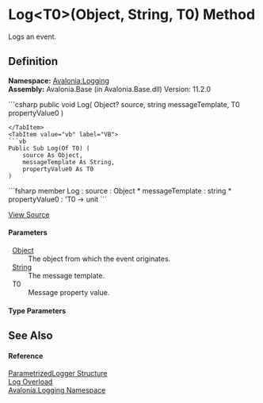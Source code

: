 # Log&lt;T0&gt;(Object, String, T0) Method


Logs an event.



## Definition
**Namespace:** <a href="N_Avalonia_Logging">Avalonia.Logging</a>  
**Assembly:** Avalonia.Base (in Avalonia.Base.dll) Version: 11.2.0

<Tabs groupId="api-code-preview">
<TabItem value="csharp" label="C#">
```csharp
public void Log<T0>(
	Object? source,
	string messageTemplate,
	T0 propertyValue0
)

```
</TabItem>
<TabItem value="vb" label="VB">
```vb
Public Sub Log(Of T0) ( 
	source As Object,
	messageTemplate As String,
	propertyValue0 As T0
)
```
</TabItem>
<TabItem value="fsharp" label="F#">
```fsharp
member Log : 
        source : Object * 
        messageTemplate : string * 
        propertyValue0 : 'T0 -> unit 
```
</TabItem>
</Tabs>



<a href="https://github.com/AvaloniaUI/Avalonia/tree/master/src/Avalonia.Base/Logging/ParametrizedLogger.cs#L51" title="View the source code">View Source</a>



#### Parameters
<dl><dt>  <a href="https://learn.microsoft.com/dotnet/api/system.object" target="_blank" rel="noopener noreferrer">Object</a></dt><dd>The object from which the event originates.</dd><dt>  <a href="https://learn.microsoft.com/dotnet/api/system.string" target="_blank" rel="noopener noreferrer">String</a></dt><dd>The message template.</dd><dt>  T0</dt><dd>Message property value.</dd></dl>

#### Type Parameters
<dl><dt /><dd /></dl>

## See Also


#### Reference
<a href="T_Avalonia_Logging_ParametrizedLogger">ParametrizedLogger Structure</a>  
<a href="Overload_Avalonia_Logging_ParametrizedLogger_Log">Log Overload</a>  
<a href="N_Avalonia_Logging">Avalonia.Logging Namespace</a>  

